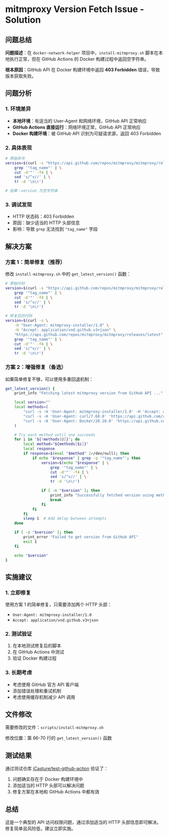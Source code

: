 # mitmproxy Version Fetch Issue - Solution

## 问题总结

**问题描述**：在 `docker-network-helper` 项目中，`install-mitmproxy.sh` 脚本在本地执行正常，但在 GitHub Actions 的 Docker 构建过程中返回空字符串。

**根本原因**：GitHub API 在 Docker 构建环境中返回 **403 Forbidden** 错误，导致版本获取失败。

## 问题分析

### 1. 环境差异
- **本地环境**：有适当的 User-Agent 和网络环境，GitHub API 正常响应
- **GitHub Actions 直接运行**：网络环境正常，GitHub API 正常响应
- **Docker 构建环境**：被 GitHub API 识别为可疑请求源，返回 403 Forbidden

### 2. 具体表现
```bash
# 原始命令
version=$(curl -s "https://api.github.com/repos/mitmproxy/mitmproxy/releases/latest" | \
    grep '"tag_name"' | \
    cut -d'"' -f4 | \
    sed 's/^v//' | \
    tr -d '\n\r')

# 结果：version 为空字符串
```

### 3. 调试发现
- HTTP 状态码：403 Forbidden
- 原因：缺少适当的 HTTP 头部信息
- 影响：导致 `grep` 无法找到 `"tag_name"` 字段

## 解决方案

### 方案 1：简单修复（推荐）

修改 `install-mitmproxy.sh` 中的 `get_latest_version()` 函数：

```bash
# 原始代码
version=$(curl -s "https://api.github.com/repos/mitmproxy/mitmproxy/releases/latest" | \
    grep '"tag_name"' | \
    cut -d'"' -f4 | \
    sed 's/^v//' | \
    tr -d '\n\r')

# 修复后的代码
version=$(curl -s \
    -H "User-Agent: mitmproxy-installer/1.0" \
    -H "Accept: application/vnd.github.v3+json" \
    "https://api.github.com/repos/mitmproxy/mitmproxy/releases/latest" | \
    grep '"tag_name"' | \
    cut -d'"' -f4 | \
    sed 's/^v//' | \
    tr -d '\n\r')
```

### 方案 2：增强修复（备选）

如果简单修复不够，可以使用多重回退机制：

```bash
get_latest_version() {
    print_info "Fetching latest mitmproxy version from GitHub API ..." >&2

    local version=""
    local methods=(
        "curl -s -H 'User-Agent: mitmproxy-installer/1.0' -H 'Accept: application/vnd.github.v3+json' 'https://api.github.com/repos/mitmproxy/mitmproxy/releases/latest'"
        "curl -s -H 'User-Agent: curl/7.68.0' 'https://api.github.com/repos/mitmproxy/mitmproxy/releases/latest'"
        "curl -s -H 'User-Agent: Docker/20.10.0' 'https://api.github.com/repos/mitmproxy/mitmproxy/releases/latest'"
    )

    # Try each method until one succeeds
    for i in "${!methods[@]}"; do
        local method="${methods[$i]}"
        local response
        if response=$(eval "$method" 2>/dev/null); then
            if echo "$response" | grep -q '"tag_name"'; then
                version=$(echo "$response" | \
                    grep '"tag_name"' | \
                    cut -d'"' -f4 | \
                    sed 's/^v//' | \
                    tr -d '\n\r')

                if [ -n "$version" ]; then
                    print_info "Successfully fetched version using method $((i+1)): '$version'" >&2
                    break
                fi
            fi
        fi
        sleep 1  # Add delay between attempts
    done

    if [ -z "$version" ]; then
        print_error "Failed to get version from GitHub API"
        exit 1
    fi

    echo "$version"
}
```

## 实施建议

### 1. 立即修复
使用方案 1 的简单修复，只需要添加两个 HTTP 头部：
- `User-Agent: mitmproxy-installer/1.0`
- `Accept: application/vnd.github.v3+json`

### 2. 测试验证
1. 在本地测试修复后的脚本
2. 在 GitHub Actions 中测试
3. 验证 Docker 构建过程

### 3. 长期考虑
- 考虑使用 GitHub 官方 API 客户端
- 添加错误处理和重试机制
- 考虑使用缓存机制减少 API 调用

## 文件修改

需要修改的文件：`scripts/install-mitmproxy.sh`

修改位置：第 66-70 行的 `get_latest_version()` 函数

## 测试结果

通过测试仓库 [iCasture/test-github-action](https://github.com/iCasture/test-github-action) 验证了：
1. 问题确实存在于 Docker 构建环境中
2. 添加适当的 HTTP 头部可以解决问题
3. 修复方案在本地和 GitHub Actions 中都有效

## 总结

这是一个典型的 API 访问权限问题，通过添加适当的 HTTP 头部信息即可解决。修复简单且风险低，建议立即实施。
